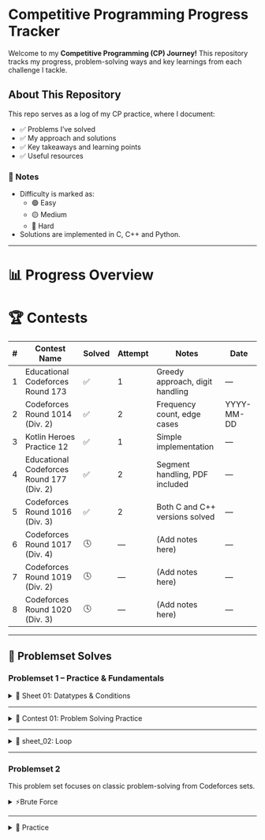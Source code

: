 #  Competitive Programming Progress Tracker

Welcome to my **Competitive Programming (CP) Journey!**  This repository tracks my progress, problem-solving ways and key learnings from each challenge I tackle.

##  About This Repository
This repo serves as a log of my CP practice, where I document:
- ✅ Problems I’ve solved
- ✅ My approach and solutions
- ✅ Key takeaways and learning points
- ✅ Useful resources

### 📎 Notes
- Difficulty is marked as:
  - 🟢 Easy
  - 🟡 Medium
  - 🔴 Hard
- Solutions are implemented in C, C++ and Python.
---

# 📊 Progress Overview

# 🏆 Contests

| #   | Contest Name                               | Solved | Attempt | Notes                               | Date       |
|-----|--------------------------------------------|--------|---------|-------------------------------------|------------|
| 1   | Educational Codeforces Round 173           | ✅     | 1       | Greedy approach, digit handling    | —          |
| 2   | Codeforces Round 1014 (Div. 2)             | ✅     | 2       | Frequency count, edge cases        | YYYY-MM-DD |
| 3   | Kotlin Heroes Practice 12                  | ✅     | 1       | Simple implementation              | —          |
| 4   | Educational Codeforces Round 177 (Div. 2)  | ✅     | 2       | Segment handling, PDF included     | —          |
| 5   | Codeforces Round 1016 (Div. 3)             | ✅     | 2       | Both C and C++ versions solved     | —          |
| 6   | Codeforces Round 1017 (Div. 4)             | 🕓     | —       | (Add notes here)                   | —          |
| 7   | Codeforces Round 1019 (Div. 2)             | 🕓     | —       | (Add notes here)                   | —          |
| 8   | Codeforces Round 1020 (Div. 3)             | 🕓     | —       | (Add notes here)                   | —          |

---

## 🧩 Problemset Solves
### Problemset 1 – Practice & Fundamentals

<details>
<summary>📘 Sheet 01: Datatypes & Conditions</summary>
</br>
This sheet contains beginner to intermediate level problems focused on data types and conditional statements.

---
| #   | Problem Name                              | Difficulty | Key Learnings                                   | Solution |
| --- | ----------------------------------------- | ---------- | ----------------------------------------------- | -------- |
| 1   | Calculation                               | 🟢 Easy    | Basic arithmetic operations                      | [C++](c_Calculation.cpp) |
| 2   | Difference                                | 🟢 Easy    | Subtraction and conditional output               | [C++](d_Difference.cpp) |
| 3   | Area of a Circle                          | 🟢 Easy    | Using `π` and square formula                     | [C++](e_Area-of-a-Circle.cpp) |
| 4   | Digits Summation                          | 🟢 Easy    | Modulo and integer division                      | [C++](f_digits-summation.cpp) |
| 5   | Summation from 1 to N                     | 🟢 Easy    | Loop-free arithmetic series                      | [C++](g_Summation-from-1-to-N.cpp) |
| 6   | Two Numbers                               | 🟢 Easy    | Input/output formatting                          | [C++](h_Two-numbers.cpp) |
| 7   | Welcome with Conditions                   | 🟢 Easy    | If-else logic with custom messages               | [C++](i-Welcome-for-you-with-Conditions.cpp) |
| 8   | Multiples                                 | 🟢 Easy    | Check if one number is a multiple of another     | [C++](j_Multiples.cpp) |
| 9   | Max and Min                               | 🟢 Easy    | Finding max/min between two numbers              | [C++](k_Max-and-Min.cpp) |
| 10  | The Brothers                              | 🟡 Medium  | Conditional age comparison                       | [C++](l_the-brothers.cpp) |
| 11  | Capital, Small or Digit (v1)              | 🟢 Easy    | Character classification                         | [C++](m_capital-or-small-or-digit.cpp) |
| 12  | Capital, Small or Digit (v2)              | 🟢 Easy    | Enhanced classification                          | [C++](m_capital-or-small-or-digit1.cpp) |
| 13  | Character                                  | 🟢 Easy    | Working with char types                          | [C++](n_char.cpp) |
| 14  | Character v2                               | 🟢 Easy    | Input/output edge cases                          | [C++](n_char1.cpp) |
| 15  | Calculator                                 | 🟢 Easy    | Simple calculator using switch-case              | [C++](o_calculator.cpp) |
| 16  | First Digit                                | 🟢 Easy    | Extracting the first digit                       | [C++](p_first-digit.cpp) |
| 17  | Coordinates of a Point (v1)                | 🟡 Medium  | Point location in 2D plane                       | [C++](q_coordinates-of-a-point.cpp) |
| 18  | Coordinates of a Point (v2)                | 🟡 Medium  | Extended point location logic                    | [C++](q_coordinates-of-a-point1.cpp) |
| 19  | Age in Days                                | 🟡 Medium  | Converting days to years/months/days             | [C++](r_age-in-days.cpp) |
| 20  | Interval                                   | 🟡 Medium  | Handling intervals and ranges                    | [C++](s_interval.cpp) |
| 21  | Sort Numbers                               | 🟢 Easy    | Sorting three numbers                            | [C++](t_sort-numbers.cpp) |
| 22  | Float or Int (v1)                          | 🟢 Easy    | Float vs integer detection                       | [C++](u_float-or-int.cpp) |
| 23  | Float or Int (v2)                          | 🟢 Easy    | Enhanced version with more conditions            | [C++](u_float-or-int1.cpp) |
| 24  | Comparison                                 | 🟢 Easy    | Basic number comparison                          | [C++](v_comparison.cpp) |
| 25  | Mathematical Expression                    | 🟡 Medium  | Complex expression evaluation                    | [C++](w_mathematical-expression.cpp) |
| 26  | Two Intervals (v1)                         | 🟡 Medium  | Check if intervals intersect                     | [C++](x_two-intervals.cpp) |
| 27  | Two Intervals (v2)                         | 🟡 Medium  | Advanced interval overlap logic                  | [C++](x_two-intervals1.cpp) |
| 28  | The Last                                   | 🟢 Easy    | Simple practice problem                          | [C++](y_the-last.cpp) |
| 29  | Hard Compare                               | 🔴 Hard    | Nested conditionals and precision handling       | [C++](z_hard-compare.cpp) |

</details>

---

<details>
<summary>🧪 Contest 01: Problem Solving Practice</summary>

| #   | Problem Name             | Difficulty | Key Learnings                      | Solution                          |
|-----|--------------------------|------------|------------------------------------|-----------------------------------|
| 1   | Winter Sale              | 🟢 Easy    | Simple math, percentage discount   | [C++](contest-01/a_winter-sale.cpp) |
| 2   | Memo and Momo            | 🟢 Easy    | Divisibility condition check       | [C++](contest-01/b_memo-and-momo.cpp) |
| 3   | Next Alphabet            | 🟢 Easy    | ASCII character manipulation       | [C++](contest-01/c_next-alphabet.cpp) |
| 4   | Ali Baba and Puzzles     | 🟢 Easy    | Arithmetic + logical condition     | [C++](contest-01/d_ali-baba-and-puzzles.cpp) |
| 5   | Interval Sweep           | 🟡 Medium  | Overlap check, logic flow          | [C++](contest-01/e_interval-sweep.cpp) |
| 6   | Adding Bits              | 🟡 Medium  | Binary math, conditional logic     | [C++](contest-01/f_adding-bits.cpp) |
| 7   | Katryoshka               | 🟡 Medium  | Min-max strategy                   | [C++](contest-01/g_katryoshka.cpp) |
| 8   | Data Type Guessing       | 🟢 Easy    | Range checking for types           | [C++](contest-01/h_data-type-guessing.cpp) |
| 9   | Lucky Numbers            | 🟢 Easy    | Loop, checking lucky digits        | [C++](contest-01/i_lucky-numbers.cpp) |

</details>

---
<details>
<summary>📘 sheet_02: Loop </summary>
  
| #   | Problem Name                                | Difficulty | Key Learnings                                      | Solution                                |
| --- | ------------------------------------------ | ---------- | ------------------------------------------------- | --------------------------------------- |
| 1   | Print numbers from 1 to N                  | 🟢 Easy    | Basic loop iteration                              | [C++](sheet_02_loop/a_1-to-n.cpp) |
| 2   | Print even numbers                         | 🟢 Easy    | Using loops and conditions                        | [C++](sheet_02_loop/b_even-numbers.cpp) |
| 3   | Categorize numbers (even, odd, positive, negative) | 🟡 Medium  | Loop with multiple conditions                    | [C++](sheet_02_loop/c_even-odd-positive-and-negative.cpp) |
| 4   | Fixed password validation                  | 🟢 Easy    | Using loops for input validation                 | [C++](sheet_02_loop/d_fixed-password.cpp) |
| 5   | Find the maximum number                    | 🟡 Medium  | Comparing values inside a loop                   | [C++](sheet_02_loop/e_max.cpp) \| [Python](sheet_02_loop/e_max.py) |
| 6   | Multiplication table                       | 🟢 Easy    | Generating tables using loops                    | [C++](sheet_02_loop/f_multiplication-table.cpp) \| [Python](sheet_02_loop/f_multiplication-table.py) |
| 7   | Factorial calculation                      | 🟡 Medium  | Using loops to calculate factorial               | [C++](sheet_02_loop/g_factorial.cpp) \| [Python](sheet_02_loop/g_factorial.py) |
| 8   | Check if a number is prime                 | 🟡 Medium  | Optimized prime check using sqrt(N) approach     | [C++](sheet_02_loop/h_one-prime.cpp) \| [Python](sheet_02_loop/h_one-prime.py) |
| 9   | Check if a number is a palindrome          | 🔴 Hard    | Two-pointer technique for palindrome validation  | [C++](sheet_02_loop/i_palindrome.cpp) \| [Python](sheet_02_loop/i_palindrome.py) |


</details>

---
###  Problemset 2 

This problem set focuses on classic problem-solving from Codeforces sets.

<details>
<summary>⚡Brute Force</summary>  
</br>

| # | Problem Name                 | Difficulty | Key Learnings                            | Solution                                |
|---|------------------------------|------------|------------------------------------------|-----------------------------------------|
| 1 | A Beautiful Year             | 🟢 Easy    | Brute-force digit uniqueness check       | [C++](brute-force/a_beautiful-year.cpp) |
| 2 | A Boy or a Girl              | 🟢 Easy    | Set usage for unique character counting  | [C++](brute-force/a_boy-or-girl.cpp)    |
| 3 | A Lucky Division             | 🟢 Easy    | Division check with lucky numbers        | [C++](brute-force/a_lucky-division.cpp) |
| 4 | A Soldier and Bananas       | 🟢 Easy    | Arithmetic series sum                    | [C++](brute-force/a_soldier-and-bananas.cpp) |
| 5 | A Team                       | 🟢 Easy    | Counting votes above threshold           | [C++](brute-force/a_team.cpp)           |

</details>

---

<details>
<summary>📝 Practice</summary>  
</br>

| # | Problem Name                     | Difficulty | Key Learnings                                      | Solution                                |
|---|----------------------------------|------------|---------------------------------------------------|-----------------------------------------|
| 1 | A Amusing Joke                   | 🟢 Easy    | String manipulation, sorting                       | [C++](practice/a_amusing-joke.cpp)      |
| 2 | A Candies and Two Sisters (C)    | 🟢 Easy    | Odd/even and simple math                           | [C](practice/a_candies-and-two-sisters.c) |
| 3 | A Candies and Two Sisters (C++)  | 🟢 Easy    | Same logic, different language implementation      | [C++](practice/a_candies-and-two-sisters.cpp) |
| 4 | A Gravity Flip                  | 🟢 Easy    | Sorting integers to simulate gravity               | [C++](practice/a_gravity-flip.cpp)      |
| 5 | A I Wanna Be the Guy           | 🟢 Easy    | Merging sets, completeness check                   | [C++](practice/a_i-wanna-be-the-guy.cpp) |
| 6 | A Insomnia Cure                | 🟢 Easy    | Counting multiples, inclusion-exclusion            | [C++](practice/a_insomnia-cure.cpp)     |
| 7 | A Pangram                      | 🟡 Medium  | Alphabet frequency check, case insensitivity       | [C++](practice/a_pangram.cpp)           |
| 8 | B Drink (C)                    | 🟢 Easy    | Weighted average                                   | [C](practice/b_drink.c)                 |
| 9 | B Drink (C++)                  | 🟢 Easy    | Same logic as above in C++                         | [C++](practice/b_drink.cpp)             |

</details>




